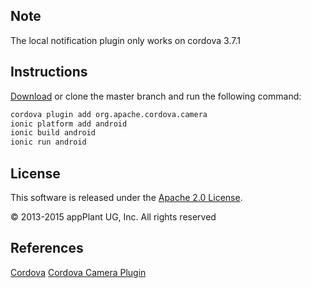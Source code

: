 ## Note
The local notification plugin only works on cordova 3.7.1

## Instructions
[Download][zip] or clone the master branch and run the following command:

```bash
cordova plugin add org.apache.cordova.camera
ionic platform add android
ionic build android
ionic run android
```

## License

This software is released under the [Apache 2.0 License][apache2_license].

© 2013-2015 appPlant UG, Inc. All rights reserved

## References
[Cordova][cordova]
[Cordova Camera Plugin][readme]

[cordova]: https://cordova.apache.org
[readme]: http://plugins.cordova.io/#/package/org.apache.cordova.camera
[zip]: https://github.com/kadekParwanta/ionic_camera_example/archive/master.zip
[apache2_license]: http://opensource.org/licenses/Apache-2.0